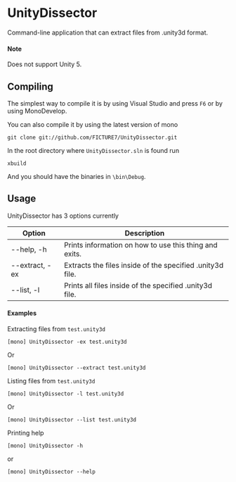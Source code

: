 # UnityDissector
Command-line application that can extract files from .unity3d format.

#### Note
Does not support Unity 5.

## Compiling
The simplest way to compile it is by using Visual Studio and press `F6` or by using MonoDevelop.

You can also compile it by using the latest version of mono
```
git clone git://github.com/FICTURE7/UnityDissector.git
```
In the root directory where `UnityDissector.sln` is found run
```
xbuild
```
And you should have the binaries in `\bin\Debug`.

## Usage
UnityDissector has 3 options currently

|     Option     |                        Description                        |
|----------------|-----------------------------------------------------------|
| --help, -h     | Prints information on how to use this thing and exits.    |
| --extract, -ex | Extracts the files inside of the specified .unity3d file. |
| --list, -l     | Prints all files inside of the specified .unity3d file.   |

#### Examples
Extracting files from `test.unity3d`
```
[mono] UnityDissector -ex test.unity3d
```
Or
```
[mono] UnityDissector --extract test.unity3d
```

Listing files from `test.unity3d`
```
[mono] UnityDissector -l test.unity3d
```
Or
```
[mono] UnityDissector --list test.unity3d
```

Printing help
```
[mono] UnityDissector -h
```
or
```
[mono] UnityDissector --help
```

